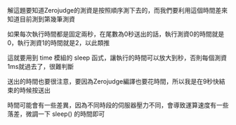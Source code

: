 解這題要知道Zerojudge的測資是按照順序測下去的，而我們要利用這個時間差來知道目前測到第幾筆測資

如果每次執行時間都是固定兩秒，在尾數為0秒送出的話，執行測資0的時間就是0，執行測資1的時間就是2，以此類推

這就要用到 time 模組的 sleep 函式，讓執行的時間可以放大到秒，否則每個測資1ms就過去了，很難判斷

送出的時間也要很注意，要因為Zerojudge編譯也要花時間，所以我是在9秒快結束的時候按送出

時間可能會有一些差異，因為不同時段的伺服器壓力不同，會導致運算速度有一些落差，微調一下 sleep() 的時間即可